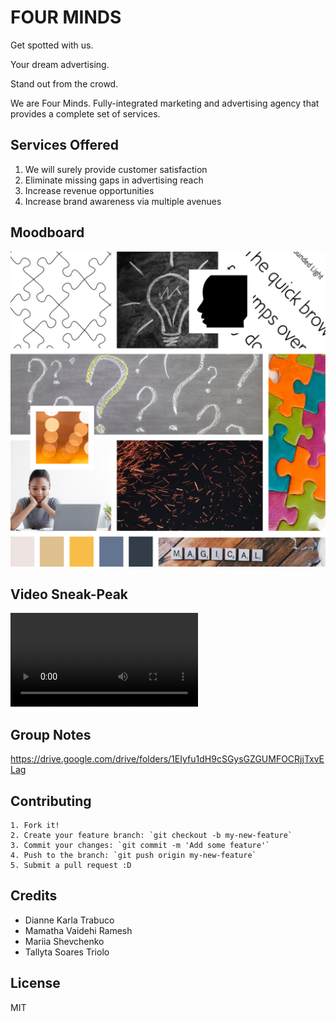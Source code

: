 # FOUR MINDS

Get spotted with us.

Your dream advertising.

Stand out from the crowd.

We are Four Minds. Fully-integrated marketing and advertising agency that provides a complete set of services.

## Services Offered

  1. We will surely provide customer satisfaction
  2. Eliminate missing gaps in advertising reach
  3. Increase revenue opportunities
  4. Increase brand awareness via multiple avenues

## Moodboard
![Moodboard](assets/mood-board.jpg "Moodboard")

## Video Sneak-Peak
![Video](video/render-result.mp4 "Video Advertising")

## Group Notes
https://drive.google.com/drive/folders/1EIyfu1dH9cSGysGZGUMFOCRjjTxvELag

## Contributing

	1. Fork it!
	2. Create your feature branch: `git checkout -b my-new-feature`
	3. Commit your changes: `git commit -m 'Add some feature'`
	4. Push to the branch: `git push origin my-new-feature`
	5. Submit a pull request :D

## Credits

  * Dianne Karla Trabuco
  * Mamatha Vaidehi Ramesh
  * Mariia Shevchenko
  * Tallyta Soares Triolo

## License
MIT
